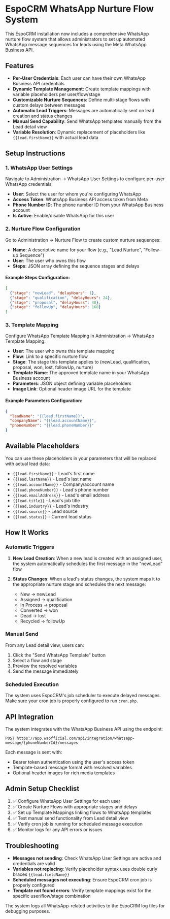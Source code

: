 # EspoCRM WhatsApp Nurture Flow System

This EspoCRM installation now includes a comprehensive WhatsApp nurture flow system that allows administrators to set up automated WhatsApp message sequences for leads using the Meta WhatsApp Business API.

## Features

- **Per-User Credentials**: Each user can have their own WhatsApp Business API credentials
- **Dynamic Template Management**: Create template mappings with variable placeholders per user/flow/stage
- **Customizable Nurture Sequences**: Define multi-stage flows with custom delays between messages
- **Automatic Lead Triggers**: Messages are automatically sent on lead creation and status changes
- **Manual Send Capability**: Send WhatsApp templates manually from the Lead detail view
- **Variable Resolution**: Dynamic replacement of placeholders like `{{lead.firstName}}` with actual lead data

## Setup Instructions

### 1. WhatsApp User Settings

Navigate to Administration → WhatsApp User Settings to configure per-user WhatsApp credentials:

- **User**: Select the user for whom you're configuring WhatsApp
- **Access Token**: WhatsApp Business API access token from Meta
- **Phone Number ID**: The phone number ID from your WhatsApp Business account
- **Is Active**: Enable/disable WhatsApp for this user

### 2. Nurture Flow Configuration

Go to Administration → Nurture Flow to create custom nurture sequences:

- **Name**: A descriptive name for your flow (e.g., "Lead Nurture", "Follow-up Sequence")
- **User**: The user who owns this flow
- **Steps**: JSON array defining the sequence stages and delays

#### Example Steps Configuration:
```json
[
  {"stage": "newLead", "delayHours": 1},
  {"stage": "qualification", "delayHours": 24}, 
  {"stage": "proposal", "delayHours": 48},
  {"stage": "followUp", "delayHours": 168}
]
```

### 3. Template Mapping

Configure WhatsApp Template Mapping in Administration → WhatsApp Template Mapping:

- **User**: The user who owns this template mapping
- **Flow**: Link to a specific nurture flow
- **Stage**: The stage this template applies to (newLead, qualification, proposal, won, lost, followUp, nurture)
- **Template Name**: The approved template name in your WhatsApp Business account
- **Parameters**: JSON object defining variable placeholders
- **Image Link**: Optional header image URL for the template

#### Example Parameters Configuration:
```json
{
  "leadName": "{{lead.firstName}}",
  "companyName": "{{lead.accountName}}",
  "phoneNumber": "{{lead.phoneNumber}}"
}
```

## Available Placeholders

You can use these placeholders in your parameters that will be replaced with actual lead data:

- `{{lead.firstName}}` - Lead's first name
- `{{lead.lastName}}` - Lead's last name
- `{{lead.accountName}}` - Company/account name
- `{{lead.phoneNumber}}` - Lead's phone number
- `{{lead.emailAddress}}` - Lead's email address
- `{{lead.title}}` - Lead's job title
- `{{lead.industry}}` - Lead's industry
- `{{lead.source}}` - Lead source
- `{{lead.status}}` - Current lead status

## How It Works

### Automatic Triggers

1. **New Lead Creation**: When a new lead is created with an assigned user, the system automatically schedules the first message in the "newLead" flow

2. **Status Changes**: When a lead's status changes, the system maps it to the appropriate nurture stage and schedules the next message:
   - New → newLead
   - Assigned → qualification  
   - In Process → proposal
   - Converted → won
   - Dead → lost
   - Recycled → followUp

### Manual Send

From any Lead detail view, users can:
1. Click the "Send WhatsApp Template" button
2. Select a flow and stage
3. Preview the resolved variables
4. Send the message immediately

### Scheduled Execution

The system uses EspoCRM's job scheduler to execute delayed messages. Make sure your cron job is properly configured to run `cron.php`.

## API Integration

The system integrates with the WhatsApp Business API using the endpoint:
```
POST https://app.waofficial.com/api/integration/whatsapp-message/{phoneNumberId}/messages
```

Each message is sent with:
- Bearer token authentication using the user's access token
- Template-based message format with resolved variables
- Optional header images for rich media templates

## Admin Setup Checklist

1. ✅ Configure WhatsApp User Settings for each user
2. ✅ Create Nurture Flows with appropriate stages and delays  
3. ✅ Set up Template Mappings linking flows to WhatsApp templates
4. ✅ Test manual send functionality from Lead detail view
5. ✅ Verify cron job is running for scheduled message execution
6. ✅ Monitor logs for any API errors or issues

## Troubleshooting

- **Messages not sending**: Check WhatsApp User Settings are active and credentials are valid
- **Variables not replacing**: Verify placeholder syntax uses double curly braces `{{lead.fieldName}}`
- **Scheduled messages not executing**: Ensure EspoCRM cron job is properly configured
- **Template not found errors**: Verify template mappings exist for the specific user/flow/stage combination

The system logs all WhatsApp-related activities to the EspoCRM log files for debugging purposes.
